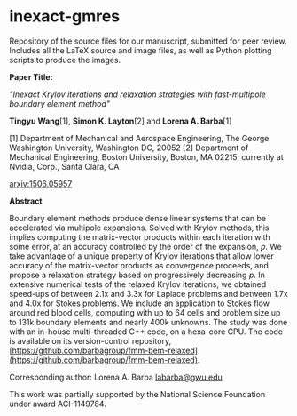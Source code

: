 inexact-gmres
=============
Repository of the source files for our manuscript, submitted for peer review. Includes all the LaTeX source and image files, as well as Python plotting scripts to produce the images.

**Paper Title:**

*"Inexact Krylov iterations and relaxation strategies with fast-multipole boundary element method"*

**Tingyu Wang**[1],
**Simon K. Layton**[2]
and **Lorena A. Barba**[1]

[1] Department of Mechanical and Aerospace Engineering, The George Washington University, Washington DC, 20052
[2] Department of Mechanical Engineering, Boston University, Boston, MA 02215; currently at Nvidia, Corp., Santa Clara, CA

[arxiv:1506.05957](http://arxiv.org/abs/1506.05957)

**Abstract**

Boundary element methods produce dense linear systems that can be accelerated via multipole expansions. Solved with Krylov methods, this implies computing the matrix-vector products within each iteration with some error, at an accuracy controlled by the order of the expansion, *p*. We take advantage of a unique property of Krylov iterations that allow lower accuracy of the matrix-vector products as convergence proceeds, and propose a relaxation strategy based on progressively decreasing *p*. 
 In extensive numerical tests of the relaxed Krylov iterations, we obtained speed-ups of between 2.1x and 3.3x for Laplace problems and between 1.7x and 4.0x for Stokes problems. We include an application to Stokes flow around red blood cells, computing with up to 64 cells and problem size up to 131k boundary elements and nearly 400k unknowns. The study was done with an in-house multi-threaded C++ code, on a hexa-core CPU. The code is available on its version-control repository, [https://github.com/barbagroup/fmm-bem-relaxed](https://github.com/barbagroup/fmm-bem-relaxed).

Corresponding author: Lorena A. Barba [labarba@gwu.edu](mailto:labarba@gwu.edu)

This work was partially supported by the National Science Foundation under award ACI-1149784.
